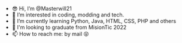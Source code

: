 - :sunglasses: Hi, I’m @Masterwill21
- 👀 I’m interested in coding, modding and tech.
- 🌱 I’m currently learning Python, Java, HTML, CSS, PHP and others
- 💞️ I'm looking to graduate from MisionTic 2022
- 📫 How to reach me: by mail :stuck_out_tongue_closed_eyes:

<!---
Masterwill21/Masterwill21 is a ✨ special ✨ repository because its `README.md` (this file) appears on your GitHub profile.
You can click the Preview link to take a look at your changes.
--->
